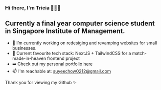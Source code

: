 ### Hi there, I'm Tricia 👩🏻‍💻
Currently a final year computer science student in Singapore Institute of Management. 
---

- 🔭 I’m currently working on redesiging and revamping websites for small businesses.
- 🥞 Current favourite tech stack: NextJS + TailwindCSS for a match-made-in-heaven frontend project
- ➡️ Check out my personal portfolio [here](https://triciachow.vercel.app/)
- 📫 I'm reachable at: suyeechow0212@gmail.com

Thank you for viewing my Github ✨
